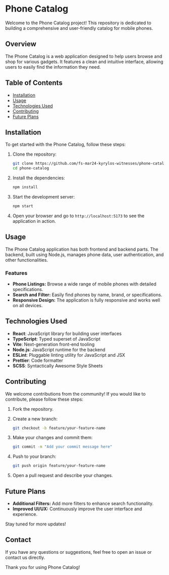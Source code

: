 # Phone Catalog

Welcome to the Phone Catalog project! This repository is dedicated to building a comprehensive and user-friendly catalog for mobile phones.

## Overview

The Phone Catalog is a web application designed to help users browse and shop for various gadgets. It features a clean and intuitive interface, allowing users to easily find the information they need.

## Table of Contents

- [Installation](#installation)
- [Usage](#usage)
- [Technologies Used](#technologies-used)
- [Contributing](#contributing)
- [Future Plans](#future-plans)

## Installation

To get started with the Phone Catalog, follow these steps:

1. Clone the repository:

   ```bash
   git clone https://github.com/fs-mar24-kyrylos-witnesses/phone-catalog.git
   cd phone-catalog
   ```

2. Install the dependencies:

   ```bash
   npm install
   ```

3. Start the development server:

   ```bash
   npm start
   ```

4. Open your browser and go to `http://localhost:5173` to see the application in action.

## Usage

The Phone Catalog application has both frontend and backend parts. The backend, built using Node.js, manages phone data, user authentication, and other functionalities.

### Features

- **Phone Listings:** Browse a wide range of mobile phones with detailed specifications.
- **Search and Filter:** Easily find phones by name, brand, or specifications.
- **Responsive Design:** The application is fully responsive and works well on all devices.

## Technologies Used

- **React**: JavaScript library for building user interfaces
- **TypeScript**: Typed superset of JavaScript
- **Vite**: Next-generation front-end tooling
- **Node.js**: JavaScript runtime for the backend
- **ESLint**: Pluggable linting utility for JavaScript and JSX
- **Prettier**: Code formatter
- **SCSS**: Syntactically Awesome Style Sheets

## Contributing

We welcome contributions from the community! If you would like to contribute, please follow these steps:

1. Fork the repository.
2. Create a new branch:

   ```bash
   git checkout -b feature/your-feature-name
   ```

3. Make your changes and commit them:

   ```bash
   git commit -m "Add your commit message here"
   ```

4. Push to your branch:

   ```bash
   git push origin feature/your-feature-name
   ```

5. Open a pull request and describe your changes.

## Future Plans

- **Additional Filters:** Add more filters to enhance search functionality.
- **Improved UI/UX:** Continuously improve the user interface and experience.

Stay tuned for more updates!

## Contact

If you have any questions or suggestions, feel free to open an issue or contact us directly.

Thank you for using Phone Catalog!